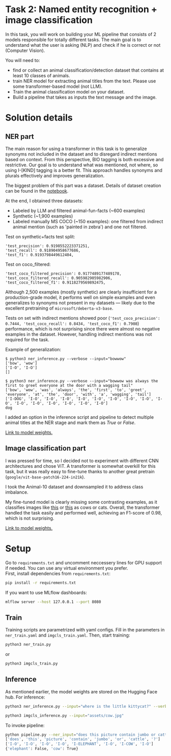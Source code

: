 # Task 2:  Named entity recognition + image classification

In this task, you will work on building your ML pipeline that consists of 2 models responsible for
totally different tasks. The main goal is to understand what the user is asking (NLP) and check if
he is correct or not (Computer Vision).

You will need to:
- find or collect an animal classification/detection dataset that contains at least 10
classes of animals.
- train NER model for extracting animal titles from the text. Please use some
transformer-based model (not LLM).
- Train the animal classification model on your dataset.
- Build a pipeline that takes as inputs the text message and the image.


# Solution details

## NER part

The main reason for using a transformer in this task is to generalize synonyms not included in the dataset and to disregard indirect mentions based on context. From this perspective, BIO tagging is both excessive and restrictive. Our goal is to understand what was mentioned, not where, so using I-[KIND] tagging is a better fit. This approach handles synonyms and plurals effectively and improves generalization.

The biggest problem of this part was a dataset. Details of dataset creation can be found in the [notebook](./ner_eda.ipynb).

At the end, I obtained three datasets:
- Labeled by LLM and filtered animal-fun-facts (~600 examples)
- Synthetic (~1,900 examples)
- Labeled manually MS COCO (~150 examples): one filtered from indirect animal mention (such as 'painted in zebra') and one not filtered.

Test on synthetic+facts test split:
```
'test_precision': 0.9198552223371251, 
'test_recall': 0.918904958677686, 
'test_f1': 0.9193798449612404, 
```
Test on coco_filtered:
```
'test_coco_filtered_precision': 0.9177489177489178, 
'test_coco_filtered_recall': 0.905982905982906, 
'test_coco_filtered_f1': 0.9118279569892475, 
```

Although 2,500 examples (mostly synthetic) are clearly insufficient for a production-grade model, it performs well on simple examples and even generalizes to synonyms not present in my datasets — likely due to the excellent pretraining of `microsoft/deberta-v3-base`.

Tests on set with indirect mentions showed poor (`'test_coco_precision': 0.7444, 'test_coco_recall': 0.8434, 'test_coco_f1': 0.7908`) performance, which is not surprising since there were almost no negative examples in the dataset. However, handling indirect mentions was not required for the task.

Example of generalization:
```
$ python3 ner_inference.py --verbose --input="bowwow"
['bow', 'wow']
['I-O', 'I-O']
[]

$ python3 ner_inference.py --verbose --input="bowwow was always the first to greet everyone at the door with a wagging tail" 
['bow', 'wow', 'was', 'always', 'the', 'first', 'to', 'greet', 'everyone', 'at', 'the', 'door', 'with', 'a', 'wagging', 'tail']
['I-DOG', 'I-O', 'I-O', 'I-O', 'I-O', 'I-O', 'I-O', 'I-O', 'I-O', 'I-O', 'I-O', 'I-O', 'I-O', 'I-O', 'I-O', 'I-O']
dog
```

I added an option in the inference script and pipeline to detect multiple animal titles at the NER stage and mark them as *True* or *False*.

[Link to model weights.](https://huggingface.co/andriibul/animals-ner)


## Image classification part


I was pressed for time, so I decided not to experiment with different CNN architectures and chose ViT. A transformer is somewhat overkill for this task, but it was really easy to fine-tune thanks to another great pretrain (`google/vit-base-patch16-224-in21k`).

I took the Animal-10 dataset and downsampled it to address class imbalance.

My fine-tuned model is clearly missing some contrasting examples, as it classifies images like [this](assets/not_a_cow.jpg) or [this](assets/not_a_cat.jpg) as cows or cats. Overall, the transformer handled the task easily and performed well, achieving an F1-score of 0.98, which is not surprising.

[Link to model weights.](https://huggingface.co/andriibul/animal-imgcls)

# Setup
Go to `requirements.txt` and uncomment neccessery lines for GPU support if needed.
You can use any virtual environment you prefer.  
First, install dependencies from `requirements.txt`:
```bash
pip install -r requirements.txt
```
If you want to use MLflow dashboards:
```bash
mlflow server --host 127.0.0.1 --port 8080
```

## Train
Training scripts are parametrized with yaml configs. Fill in the parameters in `ner_train.yaml` and `imgcls_train.yaml`. Then, start training:
```bash
python3 ner_train.py
```
or
```bash
python3 imgcls_train.py
```

## Inference
As mentioned earlier, the model weights are stored on the Hugging Face hub. For inference:
```bash
python3 ner_inference.py --input="where is the little kittycat?" --verbose
```
```bash
python3 imgcls_inference.py --input="assets/cow.jpg"
```
To invoke pipeline:
```bash
python pipeline.py --ner_input="does this picture contain jumbo or cattle?" --ner_multiple --ner_verbose --imgcls_input="assets/not_a_cow.jpg" 
['does', 'this', 'picture', 'contain', 'jumbo', 'or', 'cattle', '?']
['I-O', 'I-O', 'I-O', 'I-O', 'I-ELEPHANT', 'I-O', 'I-COW', 'I-O']
{'elephant': False, 'cow': True}
```